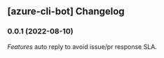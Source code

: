 ## [azure-cli-bot] Changelog

### 0.0.1 (2022-08-10)

*Features*
auto reply to avoid issue/pr response SLA.
